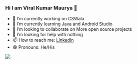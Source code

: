 ### Hi I am Viral Kumar Maurya 👋

- 🔭 I’m currently working on CSWala
- 🌱 I’m currently learning Java and Android Studio
- 👯 I’m looking to collaborate on More open source projects
- 🤔 I’m looking for help with nothing
- 📫 How to reach me: [LinkedIn](https://www.linkedin.com/in/viral-kumar-maurya-437652125/)
- 😄 Pronouns: He/His

<img src="https://github-readme-stats.vercel.app/api?username=viralkumar28&&show_icons=true&title_color=ffffff&icon_color=bb2acf&text_color=daf7dc&bg_color=151515">
